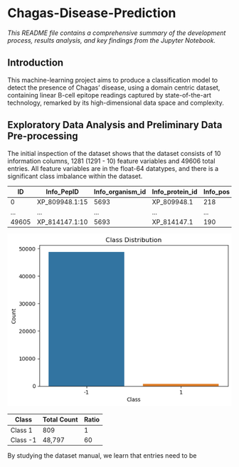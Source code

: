 # Chagas-Disease-Prediction

<i> This README file contains a comprehensive summary of the development process, results analysis, and key findings from the Jupyter Notebook. </i>

## Introduction
This machine-learning project aims to produce a 
classification model to detect the presence of Chagas’ disease, using a domain 
centric dataset, containing linear B-cell epitope readings captured by state-of-the-art technology, remarked by its high-dimensional data space and complexity.

## Exploratory Data Analysis and Preliminary Data Pre-processing
The initial inspection of the dataset shows that the dataset consists of 10 information columns, 1281 (1291 - 10) feature variables and 49606 total entries. All feature variables are in the float-64 datatypes, and there is a significant class imbalance within the dataset.

<div align="center">

|ID |Info_PepID	|Info_organism_id	|Info_protein_id	|Info_pos	|Info_AA	|Info_epitope_id	|Info_nPos	|Info_nNeg	|Info_cluster	|Class	|feat_esm1b_0|...|feat_esm1b_1280|
|-| -	|-	|-	|-	|-	|-	|-	|-	|-	|-	|-	|-|-|
|0	|XP_809948.1:15	|5693	|XP_809948.1	|218	|E	|276453	|1	|0	|18	|1	|	0.294185 |... |0.571763|
|...|...|...|...|...|...|...|...|...|...|...|...|...|
|49605	|XP_814147.1:10	|5693	|XP_814147.1	|190	|E	|309252	|0	|1	|70 |-1 | 0.097965 |...	| 0.237317|

</div>

<p align="center">
  <img src="https://github.com/hongd13/Chagas-Disease-Prediction/blob/master/pictures/class_distribution.png?raw=true"/>
</p>

<div align="center">
  
  | Class       | Total Count |Ratio|
  |-------------|-------------|-----|
  | Class 1     | 809         |1    |
  | Class -1    | 48,797      |60   |

</div>

By studying the dataset manual, we learn that entries need to be 

